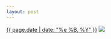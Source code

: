 ```yaml
---
layout: post
---
```


<p>
  <time><a href="/66">{{ page.date | date: "%e %B, %Y" }}</a></time>
  <a href="/66"><img src="{{ site.assets_url }}/66.jpg"/></a>
</p>
